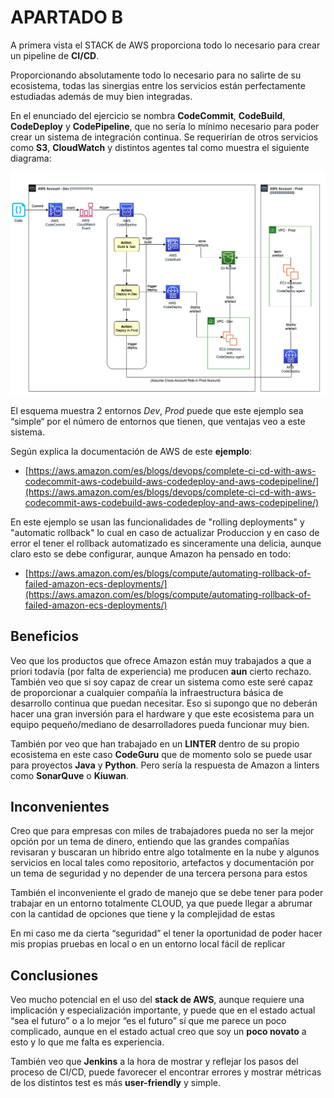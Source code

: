 # APARTADO B 

A primera vista el STACK de AWS proporciona todo lo necesario para crear un pipeline de **CI/CD**.

Proporcionando absolutamente todo lo necesario para no salirte de su ecosistema, 
todas las sinergias entre los servicios están perfectamente estudiadas además de muy bien integradas. 

En el enunciado del ejercicio se nombra **CodeCommit**, **CodeBuild**, **CodeDeploy** y **CodePipeline**, 
que no sería lo mínimo necesario para poder crear un sistema de integración continua. 
Se requerirían de otros servicios como **S3**, **CloudWatch**
y distintos agentes tal como muestra el siguiente diagrama: 

![Diagrama](aws_cicd.png)


El esquema muestra 2 entornos *Dev*, *Prod* puede que este ejemplo sea “simple“ 
por el número de entornos que tienen, que ventajas veo a este sistema. 


Según explica la documentación de AWS de este **ejemplo**:

 - [https://aws.amazon.com/es/blogs/devops/complete-ci-cd-with-aws-codecommit-aws-codebuild-aws-codedeploy-and-aws-codepipeline/](https://aws.amazon.com/es/blogs/devops/complete-ci-cd-with-aws-codecommit-aws-codebuild-aws-codedeploy-and-aws-codepipeline/)

En este ejemplo se usan las funcionalidades de "rolling deployments" y "automatic rollback" 
lo cual en caso de actualizar Produccion y en caso de error el tener el rollback automatizado 
es sinceramente una delicia, aunque claro esto se debe configurar, aunque Amazon ha pensado en todo: 

 - [https://aws.amazon.com/es/blogs/compute/automating-rollback-of-failed-amazon-ecs-deployments/](https://aws.amazon.com/es/blogs/compute/automating-rollback-of-failed-amazon-ecs-deployments/)


## Beneficios


Veo que los productos que ofrece Amazon están muy trabajados a que a priori todavía 
(por falta de experiencia) me producen **aun** cierto rechazo.
También veo que si soy capaz de crear un sistema como este seré capaz de 
proporcionar a cualquier compañía la infraestructura básica de desarrollo continua que puedan necesitar. Eso si supongo que no deberán hacer una gran inversión para el hardware y que este ecosistema para un equipo pequeño/mediano de desarrolladores pueda funcionar muy bien. 

También por veo que han trabajado en un **LINTER** dentro de su propio ecosistema en este caso **CodeGuru**
que de momento solo se puede usar para proyectos **Java** y **Python**. 
Pero sería la respuesta de Amazon a linters como **SonarQuve** o **Kiuwan**. 


## Inconvenientes


Creo que para empresas con miles de trabajadores pueda no ser la mejor opción por un tema de dinero,
entiendo que las grandes compañías revisaran y buscaran un hibrido entre algo totalmente en la nube 
y algunos servicios en local tales como repositorio, 
artefactos y documentación por un tema de seguridad y no depender de una tercera persona para estos 

También el inconveniente el grado de manejo que se debe 
tener para poder trabajar en un entorno totalmente CLOUD,
 ya que puede llegar a abrumar con la cantidad de opciones que tiene y la complejidad de estas 

En mi caso me da cierta “seguridad” el tener la oportunidad de poder hacer mis propias pruebas en local o en un entorno local fácil de replicar 


## Conclusiones 


Veo mucho potencial en el uso del **stack de AWS**, 
aunque requiere una implicación y especialización importante, 
y puede que en el estado actual “sea el futuro” o a lo mejor “es el futuro” 
sí que me parece un poco complicado,
 aunque en el estado actual creo que soy un **poco novato** a esto y lo que me falta es experiencia. 

También veo que **Jenkins** a la hora de mostrar y reflejar los pasos del proceso de CI/CD, puede favorecer el encontrar errores y mostrar métricas de los distintos test es más **user-friendly** y simple. 